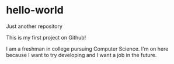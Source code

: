 # hello-world
Just another repository

This is my first project on Github! 

I am a freshman in college pursuing Computer Science. 
I'm on here because I want to try developing and I want a job in the future.
